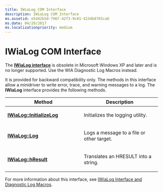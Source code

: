 ```yaml
---
title: IWiaLog COM Interface
description: IWiaLog COM Interface
ms.assetid: e5d42b5d-796f-42f3-9c01-4234b8765ca6
ms.date: 04/20/2017
ms.localizationpriority: medium
---
```


# IWiaLog COM Interface





The [**IWiaLog interface**](https://docs.microsoft.com/windows-hardware/drivers/ddi/content/wia_lh/nn-wia_lh-iwialog) is obsolete in Microsoft Windows XP and later and is no longer supported. Use the WIA Diagnostic Log Macros instead.

It is provided for backward compatibility only. The methods in this interface allow a minidriver to write error, trace, and warning messages to a log. The **IWiaLog** interface provides the following methods.

<table>
<colgroup>
<col width="50%" />
<col width="50%" />
</colgroup>
<thead>
<tr class="header">
<th>Method</th>
<th>Description</th>
</tr>
</thead>
<tbody>
<tr class="odd">
<td><p><a href="https://docs.microsoft.com/windows-hardware/drivers/ddi/content/wia_lh/nf-wia_lh-iwialog-initializelog" data-raw-source="[&lt;strong&gt;IWiaLog::InitializeLog&lt;/strong&gt;](https://docs.microsoft.com/windows-hardware/drivers/ddi/content/wia_lh/nf-wia_lh-iwialog-initializelog)"><strong>IWiaLog::InitializeLog</strong></a></p></td>
<td><p>Initializes the logging utility.</p></td>
</tr>
<tr class="even">
<td><p><a href="https://docs.microsoft.com/windows-hardware/drivers/ddi/content/wia_lh/nf-wia_lh-iwialog-log" data-raw-source="[&lt;strong&gt;IWiaLog::Log&lt;/strong&gt;](https://docs.microsoft.com/windows-hardware/drivers/ddi/content/wia_lh/nf-wia_lh-iwialog-log)"><strong>IWiaLog::Log</strong></a></p></td>
<td><p>Logs a message to a file or other target.</p></td>
</tr>
<tr class="odd">
<td><p><a href="https://docs.microsoft.com/windows-hardware/drivers/ddi/content/wia_lh/nf-wia_lh-iwialog-hresult" data-raw-source="[&lt;strong&gt;IWiaLog::hResult&lt;/strong&gt;](https://docs.microsoft.com/windows-hardware/drivers/ddi/content/wia_lh/nf-wia_lh-iwialog-hresult)"><strong>IWiaLog::hResult</strong></a></p></td>
<td><p>Translates an HRESULT into a string.</p></td>
</tr>
</tbody>
</table>

 

For more information about this interface, see [IWiaLog Interface and Diagnostic Log Macros](https://docs.microsoft.com/windows-hardware/drivers/ddi/content/_image/index).

 

 




